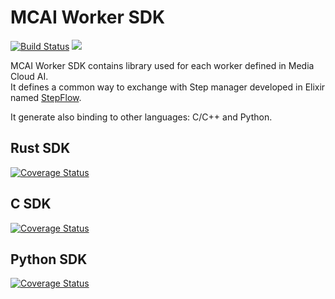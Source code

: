 # MCAI Worker SDK

[![Build Status](https://api.travis-ci.org/media-cloud-ai/mcai_worker_sdk.svg?branch=master)](https://travis-ci.org/media-cloud-ai/mcai_worker_sdk)
[![](http://meritbadge.herokuapp.com/mcai_worker_sdk)](https://crates.io/crates/mcai_worker_sdk)

MCAI Worker SDK contains library used for each worker defined in Media Cloud AI.  
It defines a common way to exchange with Step manager developed in Elixir named [StepFlow](https://hexdocs.pm/step_flow/readme.html).  
  
It generate also binding to other languages: C/C++ and Python.  

## Rust SDK

[![Coverage Status](https://coveralls.io/repos/github/media-io/mcai_worker_sdk/badge.svg?branch=master)](https://coveralls.io/github/media-io/mcai_worker_sdk?branch=master)

## C SDK

[![Coverage Status](https://coveralls.io/repos/github/media-io/mcai_worker_sdk/badge.svg?branch=master)](https://coveralls.io/github/media-io/mcai_worker_sdk?branch=master)

## Python SDK

[![Coverage Status](https://coveralls.io/repos/github/media-cloud-ai/py_amqp_worker/badge.svg?branch=master)](https://coveralls.io/github/media-cloud-ai/py_amqp_worker?branch=master)
